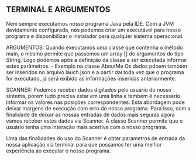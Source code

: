 ## TERMINAL E ARGUMENTOS

Nem sempre executamos nosso programa Java pela IDE.
Com a JVM devidamente configurada, nós podemos criar um executável para nosso programa e disponibilizar o instalador para qualquer sistema operacional.

ARGUMENTOS:
 Quando executamos uma classe que contenha o método main, o mesmo permite que passemos um array [] de argumentos do tipo String. Logo podemos após a definição da classe a ser executada informar estes parâmetros. - Exemplo na classe AboutMe
 Os dados pdoem também ser inseridos no arquivo lauch.json e a partir daí toda vez que o programa for executado, já será exibido as informações inseridas anteriormente.


 SCANNER:
 Podemos receber dados digitados pelo usuário do nosso sintema, porem tudo precisa estar em uma linha e também é necessario informar os valores nas posições correspondentes. Esta abordagem pode deixar margens de execução com erro do nosso programa. Para isso, com a finalidade de deixar as nossas entradas de dados mais seguras agora vamos receber estes dados via Scanner.
 A classe Scanner permite que o usuário tenha uma interação mais acertiva com o nosso programa.

 Uma das finalidades do uso do Scanner é obter parametros de entrada da nossa aplicação via terminal para que possamos ter uma melhor experiência ao executar o nosso programa.
